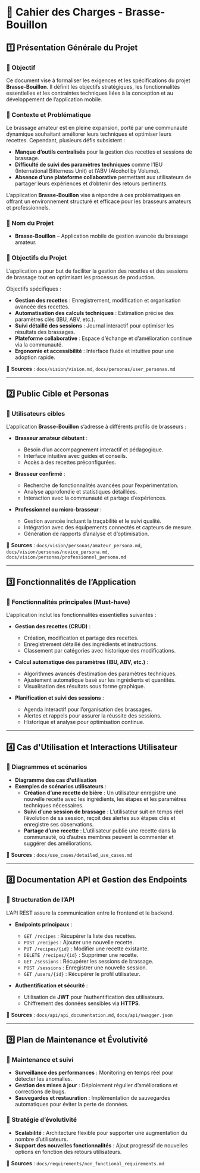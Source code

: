 # 📌 Cahier des Charges - Brasse-Bouillon

## 1️⃣ Présentation Générale du Projet

### 🎯 Objectif

Ce document vise à formaliser les exigences et les spécifications du projet **Brasse-Bouillon**. Il définit les objectifs stratégiques, les fonctionnalités essentielles et les contraintes techniques liées à la conception et au développement de l’application mobile.

### 📌 Contexte et Problématique

Le brassage amateur est en pleine expansion, porté par une communauté dynamique souhaitant améliorer leurs techniques et optimiser leurs recettes. Cependant, plusieurs défis subsistent :

- **Manque d’outils centralisés** pour la gestion des recettes et sessions de brassage.
- **Difficulté de suivi des paramètres techniques** comme l’IBU (International Bitterness Unit) et l’ABV (Alcohol by Volume).
- **Absence d’une plateforme collaborative** permettant aux utilisateurs de partager leurs expériences et d’obtenir des retours pertinents.

L’application **Brasse-Bouillon** vise à répondre à ces problématiques en offrant un environnement structuré et efficace pour les brasseurs amateurs et professionnels.

### 📌 Nom du Projet

- **Brasse-Bouillon** – Application mobile de gestion avancée du brassage amateur.

### 📌 Objectifs du Projet

L’application a pour but de faciliter la gestion des recettes et des sessions de brassage tout en optimisant les processus de production.

Objectifs spécifiques :

- **Gestion des recettes** : Enregistrement, modification et organisation avancée des recettes.
- **Automatisation des calculs techniques** : Estimation précise des paramètres clés (IBU, ABV, etc.).
- **Suivi détaillé des sessions** : Journal interactif pour optimiser les résultats des brassages.
- **Plateforme collaborative** : Espace d’échange et d’amélioration continue via la communauté.
- **Ergonomie et accessibilité** : Interface fluide et intuitive pour une adoption rapide.

📂 **Sources** : `docs/vision/vision.md`, `docs/personas/user_personas.md`

---

## 2️⃣ Public Cible et Personas

### 🎯 Utilisateurs cibles

L’application **Brasse-Bouillon** s’adresse à différents profils de brasseurs :

- **Brasseur amateur débutant** :
  - Besoin d’un accompagnement interactif et pédagogique.
  - Interface intuitive avec guides et conseils.
  - Accès à des recettes préconfigurées.

- **Brasseur confirmé** :
  - Recherche de fonctionnalités avancées pour l’expérimentation.
  - Analyse approfondie et statistiques détaillées.
  - Interaction avec la communauté et partage d’expériences.

- **Professionnel ou micro-brasseur** :
  - Gestion avancée incluant la traçabilité et le suivi qualité.
  - Intégration avec des équipements connectés et capteurs de mesure.
  - Génération de rapports d’analyse et d’optimisation.

📂 **Sources** : `docs/vision/personas/amateur_persona.md`, `docs/vision/personas/novice_persona.md`, `docs/vision/personas/professionnel_persona.md`

---

## 3️⃣ Fonctionnalités de l’Application

### 🔹 Fonctionnalités principales (Must-have)

L’application inclut les fonctionnalités essentielles suivantes :

- **Gestion des recettes (CRUD)** :
  - Création, modification et partage des recettes.
  - Enregistrement détaillé des ingrédients et instructions.
  - Classement par catégories avec historique des modifications.

- **Calcul automatique des paramètres (IBU, ABV, etc.)** :
  - Algorithmes avancés d’estimation des paramètres techniques.
  - Ajustement automatique basé sur les ingrédients et quantités.
  - Visualisation des résultats sous forme graphique.

- **Planification et suivi des sessions** :
  - Agenda interactif pour l’organisation des brassages.
  - Alertes et rappels pour assurer la réussite des sessions.
  - Historique et analyse pour optimisation continue.

---

## 4️⃣ Cas d'Utilisation et Interactions Utilisateur

### 📌 Diagrammes et scénarios

- **Diagramme des cas d'utilisation**
- **Exemples de scénarios utilisateurs** :
  - **Création d’une recette de bière** : Un utilisateur enregistre une nouvelle recette avec les ingrédients, les étapes et les paramètres techniques nécessaires.
  - **Suivi d’une session de brassage** : L’utilisateur suit en temps réel l’évolution de sa session, reçoit des alertes aux étapes clés et enregistre ses observations.
  - **Partage d’une recette** : L’utilisateur publie une recette dans la communauté, où d’autres membres peuvent la commenter et suggérer des améliorations.

📂 **Sources** : `docs/use_cases/detailed_use_cases.md`

---

## 8️⃣ Documentation API et Gestion des Endpoints

### 📌 Structuration de l’API

L’API REST assure la communication entre le frontend et le backend.

- **Endpoints principaux** :
  - `GET /recipes` : Récupérer la liste des recettes.
  - `POST /recipes` : Ajouter une nouvelle recette.
  - `PUT /recipes/{id}` : Modifier une recette existante.
  - `DELETE /recipes/{id}` : Supprimer une recette.
  - `GET /sessions` : Récupérer les sessions de brassage.
  - `POST /sessions` : Enregistrer une nouvelle session.
  - `GET /users/{id}` : Récupérer le profil utilisateur.

- **Authentification et sécurité** :
  - Utilisation de **JWT** pour l’authentification des utilisateurs.
  - Chiffrement des données sensibles via **HTTPS**.

📂 **Sources** : `docs/api/api_documentation.md`, `docs/api/swagger.json`

---

## 9️⃣ Plan de Maintenance et Évolutivité

### 📌 Maintenance et suivi

- **Surveillance des performances** : Monitoring en temps réel pour détecter les anomalies.
- **Gestion des mises à jour** : Déploiement régulier d’améliorations et corrections de bugs.
- **Sauvegardes et restauration** : Implémentation de sauvegardes automatiques pour éviter la perte de données.

### 📌 Stratégie d’évolutivité

- **Scalabilité** : Architecture flexible pour supporter une augmentation du nombre d’utilisateurs.
- **Support des nouvelles fonctionnalités** : Ajout progressif de nouvelles options en fonction des retours utilisateurs.

📂 **Sources** : `docs/requirements/non_functional_requirements.md`

